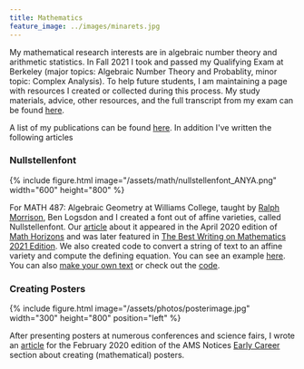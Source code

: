 ```yaml
---
title: Mathematics
feature_image: ../images/minarets.jpg 
---
```


My mathematical research interests are in algebraic number theory and arithmetic statistics. In Fall 2021 I took and passed my Qualifying Exam at Berkeley (major topics: Algebraic Number Theory and Probablity, minor topic: Complex Analysis). To help future students, I am maintaining a page with resources I created or collected during this process. My study materials, advice, other resources, and the full transcript from my exam can be found [here](/quals).

A list of my publications can be found [here](/research). In addition I've written the following articles 

### Nullstellenfont

<!-- ![test](/assets/nullstellenfont_ANYA.png) -->
{% include figure.html image="/assets/math/nullstellenfont_ANYA.png"  width="600" height="800" %}

For MATH 487: Algebraic Geometry at Williams College, taught by [Ralph Morrison](https://sites.williams.edu/10rem/), Ben Logsdon and I created a font
out of affine varieties, called Nullstellenfont.
Our [article](https://www.tandfonline.com/doi/abs/10.1080/10724117.2020.1714365?fbclid=IwAR0Avop2MSE8z0_c5NYh2qT4WVkVOG-gnbsU2Z4WwCt4F8OZNrRt4WNwmxE&journalCode=umho20)
 about it appeared in the April 2020
edition of [Math Horizons](https://www.maa.org/press/periodicals/math-horizons) and was later featured in [The Best Writing on Mathematics](https://press.princeton.edu/series/the-best-writing-on-mathematics) [2021 Edition](https://press.princeton.edu/books/paperback/9780691225708/the-best-writing-on-mathematics-2021).  We also created code to convert a string of text to an affine variety and
compute the defining equation. You can see an example [here](/assets/anya-nullstellenfont.pdf). You can
also [make your own text](https://sites.google.com/williams.edu/nullstellenfont/) or check out the [code](https://github.com/bclogsdon/nullstellenfont).



### Creating Posters

<!-- ![test](/assets/photos/posterimage.jpg){:.photo-left} -->
{% include figure.html image="/assets/photos/posterimage.jpg"  width="300" height="800" position="left" %}

After presenting posters at numerous conferences and science fairs, I wrote an
[article](https://www.ams.org/journals/notices/202002/rnoti-p189.pdf) for the February 2020 edition
of the AMS Notices [Early Career](https://www.ams.org/cgi-bin/notices/amsnotices.pl?article_id=career&article_type=gallery&gallery_type=career)
section about creating (mathematical) posters.








